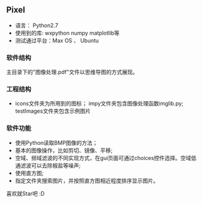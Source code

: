 ## Pixel
- 语言： Python2.7
- 使用到的库: wxpython numpy matplotlib等
- 测试通过平台：Max OS 、 Ubuntu

### 软件结构
主目录下的"图像处理.pdf"文件以思维导图的方式展现。
### 工程结构
- icons文件夹为所用到的图标； impy文件夹包含图像处理函数imglib.py; testImages文件夹包含示例图片

### 软件功能
- 使用Python读取BMP图像的方法；
- 基本的图像操作，比如剪切、镜像、平移;
- 空域、频域滤波的不同实现方式，在gui页面可通过choices控件选择。空域低通滤波可以去除椒盐等噪声;
- 使用直方图;
- 指定文件夹搜索图片，并按照直方图相近程度排序显示图片。

喜欢就Star吧 :D